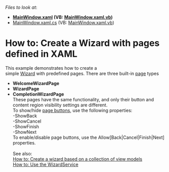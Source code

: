 <!-- default file list -->
*Files to look at*:

* **[MainWindow.xaml](./CS/WizardControlExample/MainWindow.xaml) (VB: [MainWindow.xaml.vb](./VB/WizardControlExample/MainWindow.xaml.vb))**
* [MainWindow.xaml.cs](./CS/WizardControlExample/MainWindow.xaml.cs) (VB: [MainWindow.xaml.vb](./VB/WizardControlExample/MainWindow.xaml.vb))
<!-- default file list end -->
# How to: Create a Wizard with pages defined in XAML


<p>This example demonstrates how to create a simple <a href="https://documentation.devexpress.com/#WPF/CustomDocument115979">Wizard</a> with predefined pages. There are three built-in <a href="https://documentation.devexpress.com/#WPF/CustomDocument115997">page</a> types

* <strong>WelcomeWizardPage</strong>
* <strong>WizardPage</strong>
* <strong>CompletionWizardPage</strong><br>These pages have the same functionality, and only their button and content region visibility settings are different. <br>To show/hide <a href="https://documentation.devexpress.com/#WPF/CustomDocument115998">page buttons</a>, use the following properties:<br>-ShowBack<br>-ShowCancel<br>-ShowFinish<br>-ShowNext<br>To enable/disable page buttons, use the Allow[Back|Cancel|Finish|Next] properties.<br><br>See also:<br><a href="https://www.devexpress.com/Support/Center/p/T415475">How to: Create a wizard based on a collection of view models</a><br><a href="https://www.devexpress.com/Support/Center/p/T387258">How to: Use the WizardService</a></p>

<br/>


